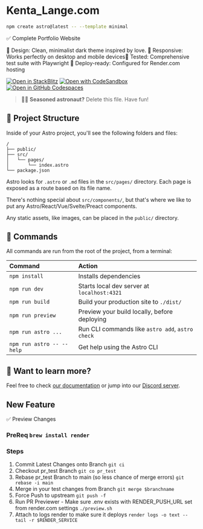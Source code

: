 # Kenta_Lange.com
 
```sh
npm create astro@latest -- --template minimal
```

 ✅ Complete Portfolio Website

  🎨 Design: Clean, minimalist dark theme inspired by love.
  📱 Responsive: Works perfectly on desktop and mobile devices🧪 Tested: Comprehensive test suite with Playwright
  🚀 Deploy-ready: Configured for Render.com hosting

[![Open in StackBlitz](https://developer.stackblitz.com/img/open_in_stackblitz.svg)](https://stackblitz.com/github/withastro/astro/tree/latest/examples/minimal)
[![Open with CodeSandbox](https://assets.codesandbox.io/github/button-edit-lime.svg)](https://codesandbox.io/p/sandbox/github/withastro/astro/tree/latest/examples/minimal)
[![Open in GitHub Codespaces](https://github.com/codespaces/badge.svg)](https://codespaces.new/withastro/astro?devcontainer_path=.devcontainer/minimal/devcontainer.json)

> 🧑‍🚀 **Seasoned astronaut?** Delete this file. Have fun!

## 🚀 Project Structure

Inside of your Astro project, you'll see the following folders and files:

```text
/
├── public/
├── src/
│   └── pages/
│       └── index.astro
└── package.json
```

Astro looks for `.astro` or `.md` files in the `src/pages/` directory. Each page is exposed as a route based on its file name.

There's nothing special about `src/components/`, but that's where we like to put any Astro/React/Vue/Svelte/Preact components.

Any static assets, like images, can be placed in the `public/` directory.

## 🧞 Commands

All commands are run from the root of the project, from a terminal:

| Command                   | Action                                           |
| :------------------------ | :----------------------------------------------- |
| `npm install`             | Installs dependencies                            |
| `npm run dev`             | Starts local dev server at `localhost:4321`      |
| `npm run build`           | Build your production site to `./dist/`          |
| `npm run preview`         | Preview your build locally, before deploying     |
| `npm run astro ...`       | Run CLI commands like `astro add`, `astro check` |
| `npm run astro -- --help` | Get help using the Astro CLI                     |

## 👀 Want to learn more?

Feel free to check [our documentation](https://docs.astro.build) or jump into our [Discord server](https://astro.build/chat).

## New Feature
✅ Preview Changes
### PreReq  ```brew install render```

### Steps
1. Commit Latest Changes onto Branch ```git ci```
2. Checkout pr_test Branch ```git co pr_test```
3. Rebase pr_test Branch to main (so less chance of merge errors) ```git rebase -i main```
4. Merge in your test changes from Branch ```git merge $branchname```
5. Force Push to upstream ```git push -f```
6. Run PR Previewer - Make sure .env exists with RENDER_PUSH_URL set from render.com settings ```./preview.sh```
7. Attach to logs render to make sure it deploys ```render logs -o text --tail -r $RENDER_SERVICE```
